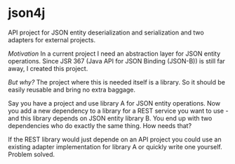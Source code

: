 # json4j
API project for JSON entity deserialization and serialization and two adapters for external projects.

_Motivation_
In a current project I need an abstraction layer for JSON entity operations. Since JSR 367 (Java API for JSON Binding (JSON-B)) is still far away, I created this project.

_But why?_
The project where this is needed itself is a library. So it should be easily reusable and bring no extra baggage.

Say you have a project and use library A for JSON entity operations. Now you add a new dependency to a library for a REST service you want to use - and this library depends on JSON entity library B. You end up with two dependencies who do exactly the same thing. How needs that?

If the REST library would just depende on an API project you could use an existing adapter implementation for library A or quickly write one yourself. Problem solved.
